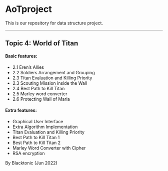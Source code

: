# AoTproject

This is our repository for data structure project.

---

## Topic 4: World of Titan

#### Basic features:
- 2.1 Eren’s Allies
- 2.2 Soldiers Arrangement and Grouping
- 2.3 Titan Evaluation and Killing Priority
- 2.3 Scouting Mission inside the Wall
- 2.4 Best Path to Kill Titan
- 2.5 Marley word converter
- 2.6 Protecting Wall of Maria

#### Extra features:
- Graphical User Interface	
- Extra Algorithm Implementation	
- Titan Evaluation and Killing Priority	
- Best Path to Kill Titan 1	
- Best Path to Kill Titan 2	
- Marley Word Converter with Cipher
- RSA encryption


By Blacktonic (Jun 2022)


